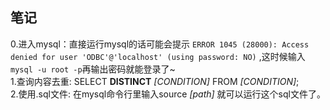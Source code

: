 ## 笔记  
0.进入mysql：直接运行mysql的话可能会提示 `ERROR 1045 (28000): Access denied for user 'ODBC'@'localhost' (using password: NO)` ,这时候输入 `mysql -u root -p`再输出密码就能登录了~  
1.查询内容去重:  SELECT **DISTINCT** *[CONDITION]* FROM *[CONDITION]*;  
2.使用.sql文件: 在mysql命令行里输入source *[path]* 就可以运行这个sql文件了。  
